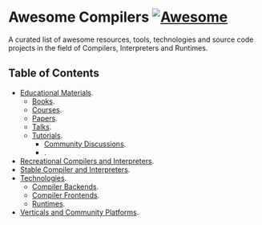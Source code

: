 # Awesome Compilers [![Awesome](https://cdn.rawgit.com/sindresorhus/awesome/d7305f38d29fed78fa85652e3a63e154dd8e8829/media/badge.svg)](https://github.com/sindresorhus/awesome)

A curated list of awesome resources, tools, technologies and source code projects in the field of Compilers, Interpreters and Runtimes.

## Table of Contents

  * [Educational Materials]().
    + [Books]().
    + [Courses]().
    + [Papers]().
    + [Talks]().
    + [Tutorials]().
      * [Community Discussions]().
      * []().
  * [Recreational Compilers and Interpreters]().
  * [Stable Compiler and Interpreters]().
  * [Technologies]().
     + [Compiler Backends]().
     + [Compiler Frontends]().
     + [Runtimes]().
  * [Verticals and Community Platforms]().
